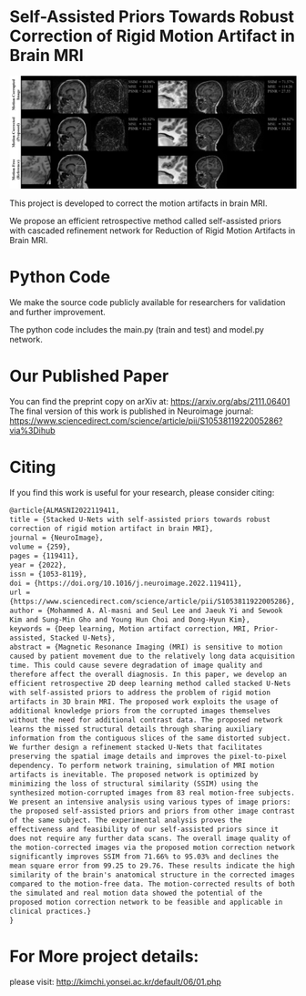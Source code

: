 # Self-Assisted Priors Towards Robust Correction of Rigid Motion Artifact in Brain MRI

!['Results'](fig/result2.png)


This project is developed to correct the motion artifacts in brain MRI. 

We propose an efficient retrospective method called self-assisted priors with cascaded refinement network for Reduction of Rigid Motion Artifacts in Brain MRI. 



# Python Code

We make the source code publicly available for researchers for validation and further improvement.

The python code includes the main.py (train and test) and model.py network.

# Our Published Paper

You can find the preprint copy on arXiv at: https://arxiv.org/abs/2111.06401
The final version of this work is published in Neuroimage journal: https://www.sciencedirect.com/science/article/pii/S1053811922005286?via%3Dihub

# Citing 
If you find this work is useful for your research, please consider citing:

```
@article{ALMASNI2022119411,
title = {Stacked U-Nets with self-assisted priors towards robust correction of rigid motion artifact in brain MRI},
journal = {NeuroImage},
volume = {259},
pages = {119411},
year = {2022},
issn = {1053-8119},
doi = {https://doi.org/10.1016/j.neuroimage.2022.119411},
url = {https://www.sciencedirect.com/science/article/pii/S1053811922005286},
author = {Mohammed A. Al-masni and Seul Lee and Jaeuk Yi and Sewook Kim and Sung-Min Gho and Young Hun Choi and Dong-Hyun Kim},
keywords = {Deep learning, Motion artifact correction, MRI, Prior-assisted, Stacked U-Nets},
abstract = {Magnetic Resonance Imaging (MRI) is sensitive to motion caused by patient movement due to the relatively long data acquisition time. This could cause severe degradation of image quality and therefore affect the overall diagnosis. In this paper, we develop an efficient retrospective 2D deep learning method called stacked U-Nets with self-assisted priors to address the problem of rigid motion artifacts in 3D brain MRI. The proposed work exploits the usage of additional knowledge priors from the corrupted images themselves without the need for additional contrast data. The proposed network learns the missed structural details through sharing auxiliary information from the contiguous slices of the same distorted subject. We further design a refinement stacked U-Nets that facilitates preserving the spatial image details and improves the pixel-to-pixel dependency. To perform network training, simulation of MRI motion artifacts is inevitable. The proposed network is optimized by minimizing the loss of structural similarity (SSIM) using the synthesized motion-corrupted images from 83 real motion-free subjects. We present an intensive analysis using various types of image priors: the proposed self-assisted priors and priors from other image contrast of the same subject. The experimental analysis proves the effectiveness and feasibility of our self-assisted priors since it does not require any further data scans. The overall image quality of the motion-corrected images via the proposed motion correction network significantly improves SSIM from 71.66% to 95.03% and declines the mean square error from 99.25 to 29.76. These results indicate the high similarity of the brain's anatomical structure in the corrected images compared to the motion-free data. The motion-corrected results of both the simulated and real motion data showed the potential of the proposed motion correction network to be feasible and applicable in clinical practices.}
}
```

# For More project details:
please visit: http://kimchi.yonsei.ac.kr/default/06/01.php
